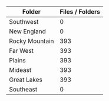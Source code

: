 | Folder         |   Files / Folders |
|----------------|-------------------|
| Southwest      |                 0 |
| New England    |                 0 |
| Rocky Mountain |               393 |
| Far West       |               393 |
| Plains         |               393 |
| Mideast        |               393 |
| Great Lakes    |               393 |
| Southeast      |                 0 |